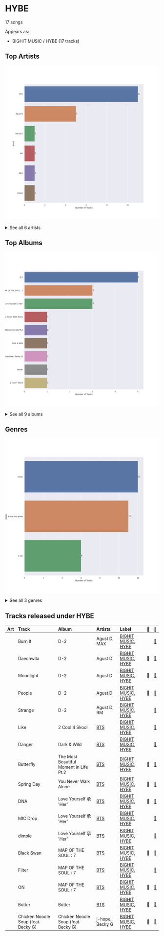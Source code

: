 # HYBE

17 songs

Appears as:
- BIGHIT MUSIC / HYBE (17 tracks)

## Top Artists

![Bar chart of top 6 artists](../images/labels/hybe/artists.png)


<details>
<summary>See all 6 artists</summary>

|   Number of Tracks | Art                                                                                              | Artist                   | 🔗                                                           |
|-------------------:|:-------------------------------------------------------------------------------------------------|:-------------------------|:------------------------------------------------------------|
|                 11 | <img src="https://i.scdn.co/image/ab6761610000e5eb5704a64f34fe29ff73ab56bb" alt="" width="50" /> | [BTS](../artists/bts.md) | [🔗](https://open.spotify.com/artist/3Nrfpe0tUJi4K4DXYWgMUX) |
|                  5 | <img src="https://i.scdn.co/image/ab6761610000e5ebe94c521bbe0604a5fcd4f8bf" alt="" width="50" /> | Agust D                  | [🔗](https://open.spotify.com/artist/5RmQ8k4l3HZ8JoPb4mNsML) |
|                  1 | <img src="https://i.scdn.co/image/ab6761610000e5eb978f96761eb3fa26b91f1fb8" alt="" width="50" /> | Becky G                  | [🔗](https://open.spotify.com/artist/4obzFoKoKRHIphyHzJ35G3) |
|                  1 | <img src="https://i.scdn.co/image/ab6761610000e5ebd5994e184740547ea75eed2a" alt="" width="50" /> | RM                       | [🔗](https://open.spotify.com/artist/2auC28zjQyVTsiZKNgPRGs) |
|                  1 | <img src="https://i.scdn.co/image/ab6761610000e5eb354a84cfb27458618bca3ecb" alt="" width="50" /> | MAX                      | [🔗](https://open.spotify.com/artist/1bqxdqvUtPWZri43cKHac8) |
|                  1 | <img src="https://i.scdn.co/image/ab6761610000e5ebfa980b99bc5f4d47b4253f82" alt="" width="50" /> | j-hope                   | [🔗](https://open.spotify.com/artist/0b1sIQumIAsNbqAoIClSpy) |

</details>


## Top Albums

![Bar chart of top 9 albums](../images/labels/hybe/albums.png)


<details>
<summary>See all 9 albums</summary>

|   Number of Tracks | Art                                                                                              | Album                                  | 🔗                                                          |
|-------------------:|:-------------------------------------------------------------------------------------------------|:---------------------------------------|:-----------------------------------------------------------|
|                  5 | <img src="https://i.scdn.co/image/ab67616d0000b273a498cf792773aa474d779dd8" alt="" width="50" /> | D-2                                    | [🔗](https://open.spotify.com/album/0zhGddZ83RpCgnelKWa2qS) |
|                  3 | <img src="https://i.scdn.co/image/ab67616d0000b2738afcb7dd182cffe8d53b781e" alt="" width="50" /> | MAP OF THE SOUL : 7                    | [🔗](https://open.spotify.com/album/6mJZTV8lCqnwftYZa94bXS) |
|                  3 | <img src="https://i.scdn.co/image/ab67616d0000b273f9a16d4b6cd94eca041f00b8" alt="" width="50" /> | Love Yourself 承 'Her'                  | [🔗](https://open.spotify.com/album/2FTS6a6DLXMNp8flyA0HGO) |
|                  1 | <img src="https://i.scdn.co/image/ab67616d0000b273bd375b430c3abeceb8b5d8da" alt="" width="50" /> | You Never Walk Alone                   | [🔗](https://open.spotify.com/album/7LF4N7lvyDhrPBuCJ1rplJ) |
|                  1 | <img src="https://i.scdn.co/image/ab67616d0000b2738ac442a54c68aad8f9b93f51" alt="" width="50" /> | The Most Beautiful Moment in Life Pt.2 | [🔗](https://open.spotify.com/album/4frjaGAtuBmm8CPuYPY4oG) |
|                  1 | <img src="https://i.scdn.co/image/ab67616d0000b2738f31818d30fdb7f44fd57713" alt="" width="50" /> | Dark & Wild                            | [🔗](https://open.spotify.com/album/7FxxU3EP37uMsZf8FilkDR) |
|                  1 | <img src="https://i.scdn.co/image/ab67616d0000b273819e2d9468a6792735c0ec77" alt="" width="50" /> | Chicken Noodle Soup (feat. Becky G)    | [🔗](https://open.spotify.com/album/76IRLp7YzBVLKsat6Ro9ae) |
|                  1 | <img src="https://i.scdn.co/image/ab67616d0000b273ed656680374294d5217193fa" alt="" width="50" /> | Butter                                 | [🔗](https://open.spotify.com/album/2BDhPi2XCYujYxU6VM0QaD) |
|                  1 | <img src="https://i.scdn.co/image/ab67616d0000b27349a0f2ca62742d289da81509" alt="" width="50" /> | 2 Cool 4 Skool                         | [🔗](https://open.spotify.com/album/26z5WolFltYgVMuuJ3c0Am) |

</details>


## Genres

![Bar chart of top 3 genres](../images/labels/hybe/genres.png)


<details>
<summary>See all 3 genres</summary>

|   Number of Tracks | Genre                                           |
|-------------------:|:------------------------------------------------|
|                 12 | [k-pop](../genres/k_pop.md)                     |
|                 11 | [k-pop boy group](../genres/k_pop_boy_group.md) |
|                  6 | k-rap                                           |

</details>


## Tracks released under HYBE

| Art                                                                                              | Track                               | Album                                  | Artists                  | Label                                            | 💚   | 🔗                                                          |
|:-------------------------------------------------------------------------------------------------|:------------------------------------|:---------------------------------------|:-------------------------|:-------------------------------------------------|:----|:-----------------------------------------------------------|
| <img src="https://i.scdn.co/image/ab67616d0000b273a498cf792773aa474d779dd8" alt="" width="50" /> | Burn It                             | D-2                                    | Agust D, MAX             | [BIGHIT MUSIC](bighit_music.md), [HYBE](hybe.md) |     | [🔗](https://open.spotify.com/track/0x25VdiFOIBl1epNer9L3w) |
| <img src="https://i.scdn.co/image/ab67616d0000b273a498cf792773aa474d779dd8" alt="" width="50" /> | Daechwita                           | D-2                                    | Agust D                  | [BIGHIT MUSIC](bighit_music.md), [HYBE](hybe.md) | 💚   | [🔗](https://open.spotify.com/track/0H4ugk6rhnXmTl47ayy9O5) |
| <img src="https://i.scdn.co/image/ab67616d0000b273a498cf792773aa474d779dd8" alt="" width="50" /> | Moonlight                           | D-2                                    | Agust D                  | [BIGHIT MUSIC](bighit_music.md), [HYBE](hybe.md) | 💚   | [🔗](https://open.spotify.com/track/5uHrWZqndnheP1qtYr6xGC) |
| <img src="https://i.scdn.co/image/ab67616d0000b273a498cf792773aa474d779dd8" alt="" width="50" /> | People                              | D-2                                    | Agust D                  | [BIGHIT MUSIC](bighit_music.md), [HYBE](hybe.md) | 💚   | [🔗](https://open.spotify.com/track/0SJ7vFES0Lj6pnumh3DhCe) |
| <img src="https://i.scdn.co/image/ab67616d0000b273a498cf792773aa474d779dd8" alt="" width="50" /> | Strange                             | D-2                                    | Agust D, RM              | [BIGHIT MUSIC](bighit_music.md), [HYBE](hybe.md) |     | [🔗](https://open.spotify.com/track/4KjASaPtCvRJ4YArYpz6je) |
| <img src="https://i.scdn.co/image/ab67616d0000b27349a0f2ca62742d289da81509" alt="" width="50" /> | Like                                | 2 Cool 4 Skool                         | [BTS](../artists/bts.md) | [BIGHIT MUSIC](bighit_music.md), [HYBE](hybe.md) |     | [🔗](https://open.spotify.com/track/1HQHuPpr2s2z3VIBTLtUmv) |
| <img src="https://i.scdn.co/image/ab67616d0000b2738f31818d30fdb7f44fd57713" alt="" width="50" /> | Danger                              | Dark & Wild                            | [BTS](../artists/bts.md) | [BIGHIT MUSIC](bighit_music.md), [HYBE](hybe.md) |     | [🔗](https://open.spotify.com/track/6njl4FfPUwVmoIR1RKLq05) |
| <img src="https://i.scdn.co/image/ab67616d0000b2738ac442a54c68aad8f9b93f51" alt="" width="50" /> | Butterfly                           | The Most Beautiful Moment in Life Pt.2 | [BTS](../artists/bts.md) | [BIGHIT MUSIC](bighit_music.md), [HYBE](hybe.md) | 💚   | [🔗](https://open.spotify.com/track/6kX452oUUNojKWNNuc1nqx) |
| <img src="https://i.scdn.co/image/ab67616d0000b273bd375b430c3abeceb8b5d8da" alt="" width="50" /> | Spring Day                          | You Never Walk Alone                   | [BTS](../artists/bts.md) | [BIGHIT MUSIC](bighit_music.md), [HYBE](hybe.md) | 💚   | [🔗](https://open.spotify.com/track/0WNGsQ1oAuHzNTk8jivBKW) |
| <img src="https://i.scdn.co/image/ab67616d0000b273f9a16d4b6cd94eca041f00b8" alt="" width="50" /> | DNA                                 | Love Yourself 承 'Her'                  | [BTS](../artists/bts.md) | [BIGHIT MUSIC](bighit_music.md), [HYBE](hybe.md) | 💚   | [🔗](https://open.spotify.com/track/5SE57ljOIUJ1ybL9U6CuBH) |
| <img src="https://i.scdn.co/image/ab67616d0000b273f9a16d4b6cd94eca041f00b8" alt="" width="50" /> | MIC Drop                            | Love Yourself 承 'Her'                  | [BTS](../artists/bts.md) | [BIGHIT MUSIC](bighit_music.md), [HYBE](hybe.md) |     | [🔗](https://open.spotify.com/track/2SYa5Lx1uoCvyDIW4oee9b) |
| <img src="https://i.scdn.co/image/ab67616d0000b273f9a16d4b6cd94eca041f00b8" alt="" width="50" /> | dimple                              | Love Yourself 承 'Her'                  | [BTS](../artists/bts.md) | [BIGHIT MUSIC](bighit_music.md), [HYBE](hybe.md) |     | [🔗](https://open.spotify.com/track/3ryjLm3oupIjJFGc39naNi) |
| <img src="https://i.scdn.co/image/ab67616d0000b2738afcb7dd182cffe8d53b781e" alt="" width="50" /> | Black Swan                          | MAP OF THE SOUL : 7                    | [BTS](../artists/bts.md) | [BIGHIT MUSIC](bighit_music.md), [HYBE](hybe.md) | 💚   | [🔗](https://open.spotify.com/track/3bkkMZEAhx7rTVz1C0itRQ) |
| <img src="https://i.scdn.co/image/ab67616d0000b2738afcb7dd182cffe8d53b781e" alt="" width="50" /> | Filter                              | MAP OF THE SOUL : 7                    | [BTS](../artists/bts.md) | [BIGHIT MUSIC](bighit_music.md), [HYBE](hybe.md) |     | [🔗](https://open.spotify.com/track/0ono6UCNVZ1XqOm6j78Blu) |
| <img src="https://i.scdn.co/image/ab67616d0000b2738afcb7dd182cffe8d53b781e" alt="" width="50" /> | ON                                  | MAP OF THE SOUL : 7                    | [BTS](../artists/bts.md) | [BIGHIT MUSIC](bighit_music.md), [HYBE](hybe.md) | 💚   | [🔗](https://open.spotify.com/track/2QyuXBcV1LJ2rq01KhreMF) |
| <img src="https://i.scdn.co/image/ab67616d0000b273ed656680374294d5217193fa" alt="" width="50" /> | Butter                              | Butter                                 | [BTS](../artists/bts.md) | [BIGHIT MUSIC](bighit_music.md), [HYBE](hybe.md) | 💚   | [🔗](https://open.spotify.com/track/3VqeTFIvhxu3DIe4eZVzGq) |
| <img src="https://i.scdn.co/image/ab67616d0000b273819e2d9468a6792735c0ec77" alt="" width="50" /> | Chicken Noodle Soup (feat. Becky G) | Chicken Noodle Soup (feat. Becky G)    | j-hope, Becky G          | [BIGHIT MUSIC](bighit_music.md), [HYBE](hybe.md) | 💚   | [🔗](https://open.spotify.com/track/6wyr4ReB05D9sJB1Rsmcqo) |
